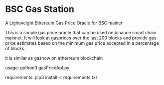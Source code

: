 # BSC Gas Station

A Lightweight Ethereum Gas Price Oracle for BSC mainet

This is a simple gas price oracle that can be used on binance smart chain mainnet. It will look at gasprices over the last 200 blocks and provide gas price estimates based on the minimum gas price accepted in a percentage of blocks.

it is similar as gasnow on etherreum blockchain

usage: python3 gasPriceApi.py

requirements: pip3 install -r requirements.txt
